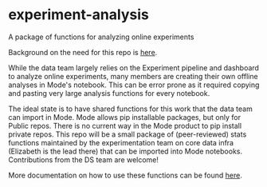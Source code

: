# experiment-analysis
A package of functions for analyzing online experiments

Background on the need for this repo is [here](https://www.notion.so/faire/Re-usable-ranking-team-functions-for-Mode-s-Py-Notebook-7688e5d52b0849db9fabd99d5c80ba15).

While the data team largely relies on the Experiment pipeline and dashboard to analyze online experiments, many members are creating their own offline analyses in Mode's notebook. This can be error prone as it required copying and pasting very large analysis functions for every notebook.

The ideal state is to have shared functions for this work that the data team can import in Mode. Mode allows pip installable packages, but only for Public repos. 
There is no current way in the Mode product to pip install private repos. This repo will be a small package of (peer-reviewed) stats functions maintained by the experimentation team on core data infra (Elizabeth is the lead there) that can be imported into Mode notebooks. Contributions from the DS team are welcome!

More documentation on how to use these functions can be found [here](https://www.notion.so/faire/Experiment-Analysis-in-Mode-Python-40e1b740665347cd9d48f9ce860a14fa).

